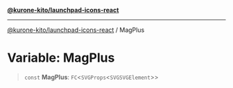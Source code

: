 [**@kurone-kito/launchpad-icons-react**](../README.md)

***

[@kurone-kito/launchpad-icons-react](../globals.md) / MagPlus

# Variable: MagPlus

> `const` **MagPlus**: `FC`\<`SVGProps`\<`SVGSVGElement`\>\>
